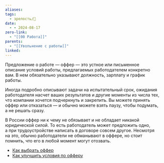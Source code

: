 ```yaml
---
aliases: 
tags:
  - зрелость/🌱
date:
  - - 2024-08-17
zero-link:
  - "[[00 Работа]]"
parents:
  - "[[Увольнение с работы]]"
linked: 
---
```

Предложение о работе — оффер — это устное или письменное описание условий работы, предлагаемых работодателем конкретно вам. В нем обязательно указывают должность, зарплату и график работы.

Иногда подробно описывают задачи на испытательный срок, ожидания работодателя насчет ваших результатов и другие моменты из числа тех, что компании хочется подчеркнуть и закрепить. Вы можете принять оффер или отказаться — и обычно можете взять паузу, чтобы подумать, а не решать сразу.

В России оффер ни к чему не обязывает и не обладает никакой юридической силой. То есть работодатель может предложить одно, а при трудоустройстве написать в договоре совсем другое. Несмотря на это, обычно работодатели не обманывают в оффере, но стоит помнить, что его в любой момент могут отозвать.

- [Как выбрать оффер](Как%20выбрать%20оффер.md)
- [Как улучшить условия по офферу](Как%20улучшить%20условия%20по%20офферу.md)